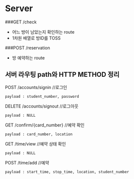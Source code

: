 # Server

###GET /check
 * 어느 방이 남았는지 확인하는 route
 * 1차원 배열로 방ID를 TOSS

###POST /reservation
 * 방 예약하는 route



서버 라우팅 path와 HTTP METHOD 정리
-----------------------------------

POST 	/accounts/signin		//로그인

	payload : student_number, password


DELETE 	/accounts/signout	//로그아웃

	payload : NULL


GET		/confirm/{card_number}	//예약 확인

	payload : card_number, location


GET 	/time/view				//예약 상태 확인

	payload : NULL


POST 	/time/add				//예약

	payload : start_time, stop_time, location, student_number
